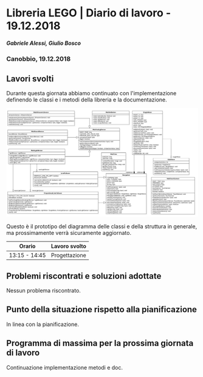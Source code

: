 # Libreria LEGO | Diario di lavoro - 19.12.2018
##### Gabriele Alessi, Giulio Bosco
### Canobbio, 19.12.2018

## Lavori svolti

Durante questa giornata abbiamo continuato con l'implementazione definendo le classi e i metodi della libreria e la documentazione.

![Diagramma delle classi](../doc/img/lego-lib-uml.png)

Questo è il prototipo del diagramma delle classi e della struttura in generale, ma prossimamente verrà sicuramente aggiornato.

|Orario        |Lavoro svolto					|
|--------------|--------------------------------|
|13:15 - 14:45 |Progettazione  |

##  Problemi riscontrati e soluzioni adottate
Nessun problema riscontrato.
##  Punto della situazione rispetto alla pianificazione
In linea con la pianificazione.
## Programma di massima per la prossima giornata di lavoro
Continuazione implementazione metodi e doc.
